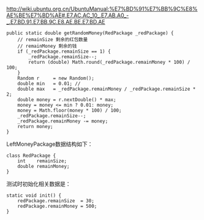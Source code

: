 
http://wiki.ubuntu.org.cn/UbuntuManual:%E7%BD%91%E7%BB%9C%E8%AE%BE%E7%BD%AE#.E7.AC.AC_10_.E7.AB.A0_-_.E7.BD.91.E7.BB.9C.E8.AE.BE.E7.BD.AE




	public static double getRandomMoney(RedPackage _redPackage) {
	    // remainSize 剩余的红包数量
	    // remainMoney 剩余的钱
	    if (_redPackage.remainSize == 1) {
	        _redPackage.remainSize--;
	        return (double) Math.round(_redPackage.remainMoney * 100) / 100;
	    }
	    Random r     = new Random();
	    double min   = 0.01; //
	    double max   = _redPackage.remainMoney / _redPackage.remainSize * 2;
	    double money = r.nextDouble() * max;
	    money = money <= min ? 0.01: money;
	    money = Math.floor(money * 100) / 100;
	    _redPackage.remainSize--;
	    _redPackage.remainMoney -= money;
	    return money;
	}

LeftMoneyPackage数据结构如下：

	class RedPackage {
	    int    remainSize;
	    double remainMoney;
	}

测试时初始化相关数据是：

	static void init() {
	    redPackage.remainSize  = 30;
	    redPackage.remainMoney = 500;
	}

